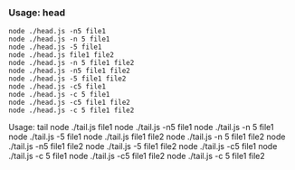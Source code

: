 
  ### Usage: head
  ```node ./head.js file1
  node ./head.js -n5 file1
  node ./head.js -n 5 file1
  node ./head.js -5 file1
  node ./head.js file1 file2
  node ./head.js -n 5 file1 file2
  node ./head.js -n5 file1 file2
  node ./head.js -5 file1 file2 
  node ./head.js -c5 file1
  node ./head.js -c 5 file1
  node ./head.js -c5 file1 file2
  node ./head.js -c 5 file1 file2
  ```
 
  Usage: tail
  node ./tail.js file1
  node ./tail.js -n5 file1
  node ./tail.js -n 5 file1
  node ./tail.js -5 file1
  node ./tail.js file1 file2
  node ./tail.js -n 5 file1 file2
  node ./tail.js -n5 file1 file2
  node ./tail.js -5 file1 file2 
  node ./tail.js -c5 file1
  node ./tail.js -c 5 file1
  node ./tail.js -c5 file1 file2
  node ./tail.js -c 5 file1 file2


